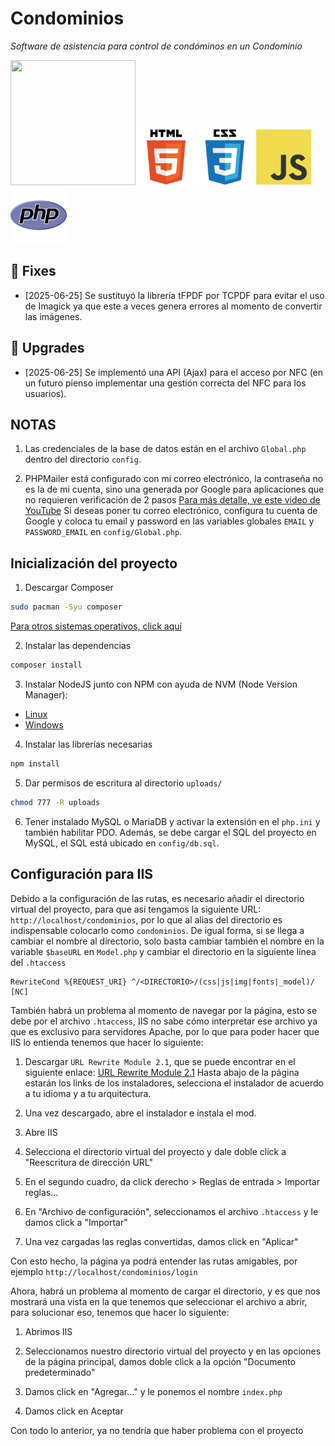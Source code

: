 # Condominios
*Software de asistencia para control de condóminos en un Condominio* <br />
<p>
   <img src="https://github.com/user-attachments/assets/b6d595f8-f694-4980-b444-508a3ba062ce" width="200" height="200" />
   <!-- HTML -->
   <a href="https://www.w3.org/html/" target="_blank" rel="noreferrer"><img src="https://raw.githubusercontent.com/devicons/devicon/master/icons/html5/html5-original-wordmark.svg" alt="html5" width="90" height="90" title="HTML" /></a> 
  <!-- CSS -->
  <a href="https://www.w3schools.com/css/" target="_blank" rel="noreferrer"><img src="https://raw.githubusercontent.com/devicons/devicon/master/icons/css3/css3-original-wordmark.svg" alt="css3" width="90" height="90" title="CSS"/></a> 
  <!--JavaScript-->
  <a href="https://developer.mozilla.org/en-US/docs/Web/JavaScript" target="_blank" rel="noreferrer"> <img src="https://raw.githubusercontent.com/devicons/devicon/master/icons/javascript/javascript-original.svg" alt="javascript" width="90" height="90" title="JavaScript" /></a>
   <!--PHP-->
  <a href="https://www.php.net" target="_blank" rel="noreferrer"><img src="https://raw.githubusercontent.com/devicons/devicon/master/icons/php/php-original.svg" alt="php" width="90" height="90" title="PHP"/></a>
</p>

## 🔧 Fixes
- [2025-06-25] Se sustituyó la librería tFPDF por TCPDF para evitar el uso de Imagick ya que este a veces genera errores al momento de convertir las imágenes.

## 🌟 Upgrades
- [2025-06-25] Se implementó una API (Ajax) para el acceso por NFC (en un futuro pienso implementar una gestión correcta del NFC para los usuarios).

## NOTAS

1. Las credenciales de la base de datos están en el archivo `Global.php` dentro del directorio `config`.

2. PHPMailer está configurado con mi correo electrónico, la contraseña no es la de mi cuenta, sino una generada por Google para aplicaciones que no requieren verificación de 2 pasos [Para más detalle, ve este video de YouTube](https://www.youtube.com/watch?v=cygY1sCjLxA)
   Si deseas poner tu correo electrónico, configura tu cuenta de Google y coloca tu email y password en las variables globales `EMAIL` y `PASSWORD_EMAIL` en `config/Global.php`.

## Inicialización del proyecto

1. Descargar Composer

```bash
sudo pacman -Syu composer
```

[Para otros sistemas operativos, click aquí](https://getcomposer.org/download/)

2. Instalar las dependencias

```bash
composer install
```

3. Instalar NodeJS junto con NPM con ayuda de NVM (Node Version Manager):

- [Linux](https://github.com/nvm-sh/nvm)
- [Windows](https://github.com/coreybutler/nvm-windows)

4. Instalar las librerías necesarias

```bash
npm install
```

5. Dar permisos de escritura al directorio `uploads/`

```bash
chmod 777 -R uploads
```

6. Tener instalado MySQL o MariaDB y activar la extensión en el `php.ini` y también habilitar PDO. Además, se debe cargar el SQL del proyecto en MySQL, el SQL está ubicado en `config/db.sql`.

## Configuración para IIS

Debido a la configuración de las rutas, es necesario añadir el directorio virtual del proyecto, para que así tengamos la siguiente URL: `http://localhost/condominios`, por lo que al alias del directorio es indispensable colocarlo como `condominios`. De igual forma, si se llega a cambiar el nombre al directorio, solo basta cambiar también el nombre en la variable `$baseURL` en `Model.php` y cambiar el directorio en la siguiente línea del `.htaccess`

```.htaccess
RewriteCond %{REQUEST_URI} ^/<DIRECTORIO>/(css|js|img|fonts|_model)/ [NC]
```

También habrá un problema al momento de navegar por la página, esto se debe por el archivo `.htaccess`, IIS no sabe cómo interpretar ese archivo ya que es exclusivo para servidores Apache, por lo que para poder hacer que IIS lo entienda tenemos que hacer lo siguiente:

1. Descargar `URL Rewrite Module 2.1`, que se puede encontrar en el siguiente enlace: [URL Rewrite Module 2.1](https://www.iis.net/downloads/microsoft/url-rewrite) Hasta abajo de la página estarán los links de los instaladores, selecciona el instalador de acuerdo a tu idioma y a tu arquitectura.

2. Una vez descargado, abre el instalador e instala el mod.

3. Abre IIS

4. Selecciona el directorio virtual del proyecto y dale doble click a "Reescritura de dirección URL"

5. En el segundo cuadro, da click derecho > Reglas de entrada > Importar reglas...

6. En "Archivo de configuración", seleccionamos el archivo `.htaccess` y le damos click a "Importar"

7. Una vez cargadas las reglas convertidas, damos click en "Aplicar"

Con esto hecho, la página ya podrá entender las rutas amigables, por ejemplo `http://localhost/condominios/login`

Ahora, habrá un problema al momento de cargar el directorio, y es que nos mostrará una vista en la que tenemos que seleccionar el archivo a abrir, para solucionar eso, tenemos que hacer lo siguiente:

1. Abrimos IIS

2. Seleccionamos nuestro directorio virtual del proyecto y en las opciones de la página principal, damos doble click a la opción "Documento predeterminado"

3. Damos click en "Agregar..." y le ponemos el nombre `index.php`

4. Damos click en Aceptar

Con todo lo anterior, ya no tendría que haber problema con el proyecto
